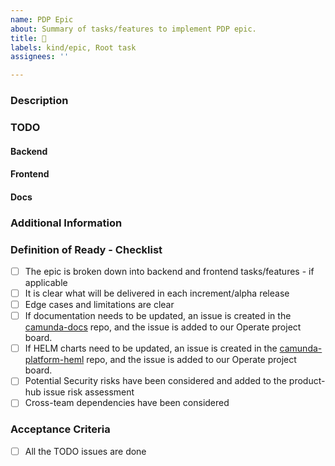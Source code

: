 ```yaml
---
name: PDP Epic
about: Summary of tasks/features to implement PDP epic.
title: 🎯
labels: kind/epic, Root task
assignees: ''

---
```


### Description
<!-- Please, describe the epic to be worked at or add link to PDP item -->
<!-- - [ ] <PDP item link> -->
<!-- - [ ] <Design issue> -->

### TODO
<!-- Add links to all related frontend and backend issues here -->
#### Backend
<!-- * [ ] #<issue-number> -->
#### Frontend
<!-- * [ ] #<issue-number> -->
#### Docs
<!-- * [ ] #<issue-number> -->

### Additional Information
<!-- Dependency, affected components, targeted release -->

### Definition of Ready - Checklist

- [ ] The epic is broken down into backend and frontend tasks/features - if applicable
- [ ] It is clear what will be delivered in each increment/alpha release
- [ ] Edge cases and limitations are clear
- [ ] If documentation needs to be updated, an issue is created in the [camunda-docs](https://github.com/camunda/camunda-docs) repo, and the issue is added to our Operate project board.
 - [ ] If HELM charts need to be updated, an issue is created in the [camunda-platform-heml](https://github.com/camunda/camunda-platform-helm) repo, and the issue is added to our Operate project board.
- [ ] Potential Security risks have been considered and added to the product-hub issue risk assessment
- [ ] Cross-team dependencies have been considered

### Acceptance Criteria
<!-- The assignee can add additional Acceptance Criteria -->
- [ ] All the TODO issues are done
